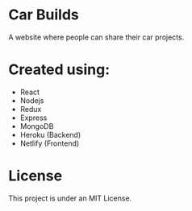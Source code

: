 # Car Builds
A website where people can share their car projects.


# Created using:
- React
- Nodejs
- Redux
- Express
- MongoDB
- Heroku (Backend)
- Netlify (Frontend)

# License
This project is under an MIT License.
